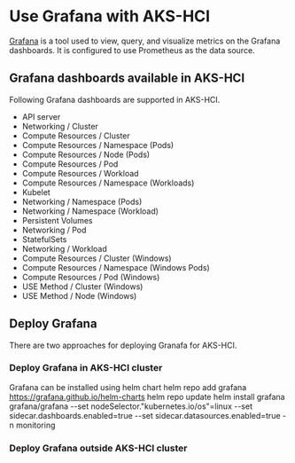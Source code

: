 # Use Grafana with AKS-HCI
[Grafana](https://grafana.com/) is a tool used to view, query, and visualize metrics on the Grafana dashboards. It is configured to use Prometheus as the data source.

## Grafana dashboards available in AKS-HCI
Following Grafana dashboards are supported in AKS-HCI.

- API server
- Networking / Cluster
- Compute Resources / Cluster
- Compute Resources / Namespace (Pods)
- Compute Resources / Node (Pods)
- Compute Resources / Pod
- Compute Resources / Workload
- Compute Resources / Namespace (Workloads)
- Kubelet
- Networking / Namespace (Pods)
- Networking / Namespace (Workload)
- Persistent Volumes
- Networking / Pod
- StatefulSets
- Networking / Workload
- Compute Resources / Cluster (Windows)
- Compute Resources / Namespace (Windows Pods)
- Compute Resources / Pod (Windows)
- USE Method / Cluster (Windows)
- USE Method / Node (Windows)


## Deploy Grafana
There are two approaches for deploying Granafa for AKS-HCI.

### Deploy Grafana in AKS-HCI cluster
Grafana can be installed using helm chart
helm repo add grafana https://grafana.github.io/helm-charts
helm repo update
helm install grafana grafana/grafana --set nodeSelector."kubernetes\.io/os"=linux --set sidecar.dashboards.enabled=true --set sidecar.datasources.enabled=true -n monitoring

### Deploy Grafana outside AKS-HCI cluster

